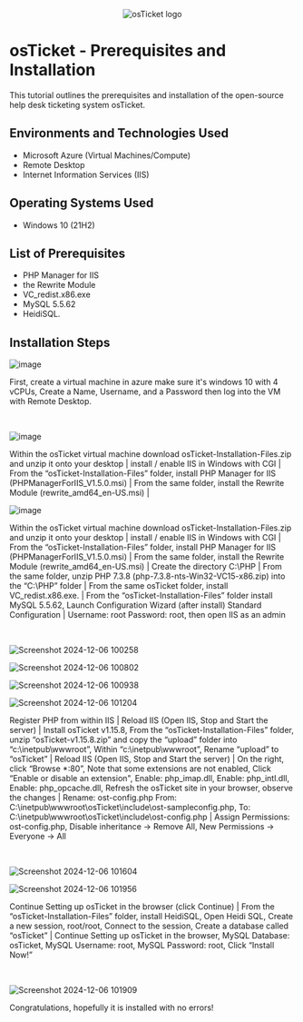 <p align="center">
<img src="https://i.imgur.com/Clzj7Xs.png" alt="osTicket logo"/>
</p>

<h1>osTicket - Prerequisites and Installation</h1>
This tutorial outlines the prerequisites and installation of the open-source help desk ticketing system osTicket.<br />



<h2>Environments and Technologies Used</h2>

- Microsoft Azure (Virtual Machines/Compute)
- Remote Desktop
- Internet Information Services (IIS)

<h2>Operating Systems Used </h2>

- Windows 10</b> (21H2)

<h2>List of Prerequisites</h2>

- PHP Manager for IIS
- the Rewrite Module
- VC_redist.x86.exe
- MySQL 5.5.62
- HeidiSQL.

<h2>Installation Steps</h2>

![image](https://github.com/user-attachments/assets/850c49b8-ef49-40ee-ac3a-48ecd1e1763c)


<p>
</p>
<p>
First, create a virtual machine in azure make sure it's windows 10 with 4 vCPUs, Create a Name, Username, and a Password then log into the VM with Remote Desktop.
</p>
<br />

<p>

  ![image](https://github.com/user-attachments/assets/20be8764-96fd-41c1-9331-22e49cb82c06)
  
Within the osTicket virtual machine download osTicket-Installation-Files.zip and unzip it onto your desktop | install / enable IIS in Windows with CGI | From the “osTicket-Installation-Files” folder, install PHP Manager for IIS (PHPManagerForIIS_V1.5.0.msi) | From the same folder, install the Rewrite Module (rewrite_amd64_en-US.msi) | 

![image](https://github.com/user-attachments/assets/38477c6d-8761-40ef-a20c-b3e9465fc8b0)

</p>
<p>
Within the osTicket virtual machine download osTicket-Installation-Files.zip and unzip it onto your desktop | install / enable IIS in Windows with CGI | From the “osTicket-Installation-Files” folder, install PHP Manager for IIS (PHPManagerForIIS_V1.5.0.msi) | From the same folder, install the Rewrite Module (rewrite_amd64_en-US.msi) | Create the directory C:\PHP | From the same folder, unzip PHP 7.3.8 (php-7.3.8-nts-Win32-VC15-x86.zip) into the “C:\PHP” folder | From the same osTicket folder, install VC_redist.x86.exe. | From the “osTicket-Installation-Files” folder install MySQL 5.5.62, Launch Configuration Wizard (after install) Standard Configuration | Username: root Password: root, then open IIS as an admin

</p>
<br />

<p>

  ![Screenshot 2024-12-06 100258](https://github.com/user-attachments/assets/da029ee5-73c7-4421-932e-3c582559e376)

![Screenshot 2024-12-06 100802](https://github.com/user-attachments/assets/6bd1fbfb-fa35-4332-98e5-da56305f77fc)

![Screenshot 2024-12-06 100938](https://github.com/user-attachments/assets/41e09cd1-01dd-49de-a802-90dfcbbbd413)

![Screenshot 2024-12-06 101204](https://github.com/user-attachments/assets/d3395c0d-b843-4aef-a28a-9a37e0d674df)

</p>
<p>
Register PHP from within IIS | Reload IIS (Open IIS, Stop and Start the server) | Install osTicket v1.15.8, From the “osTicket-Installation-Files” folder, unzip “osTicket-v1.15.8.zip” and copy the “upload” folder into “c:\inetpub\wwwroot”, Within “c:\inetpub\wwwroot”, Rename “upload” to “osTicket” | Reload IIS (Open IIS, Stop and Start the server) | On the right, click “Browse *:80”, Note that some extensions are not enabled, Click “Enable or disable an extension", Enable: php_imap.dll, Enable: php_intl.dll, Enable: php_opcache.dll, Refresh the osTicket site in your browser, observe the changes | Rename: ost-config.php From: C:\inetpub\wwwroot\osTicket\include\ost-sampleconfig.php, To: C:\inetpub\wwwroot\osTicket\include\ost-config.php | Assign Permissions: ost-config.php, Disable inheritance -> Remove All, New Permissions -> Everyone -> All
</p>
<br />

![Screenshot 2024-12-06 101604](https://github.com/user-attachments/assets/f9b6390e-f434-4305-9f0b-2c2917e06b6c)

![Screenshot 2024-12-06 101956](https://github.com/user-attachments/assets/16776809-23aa-4896-90bc-f929e4a8d9b2)


<p>
</p>
<p>
Continue Setting up osTicket in the browser (click Continue) | From the “osTicket-Installation-Files” folder, install HeidiSQL, Open Heidi SQL, Create a new session, root/root, Connect to the session, Create a database called “osTicket” | Continue Setting up osTicket in the browser, MySQL Database: osTicket, MySQL Username: root, MySQL Password: root, Click “Install Now!”
</p>
<br />

<p>

 ![Screenshot 2024-12-06 101909](https://github.com/user-attachments/assets/82a61a65-966f-4338-ad5f-c245c97b2de2)



</p>
<p>
Congratulations, hopefully it is installed with no errors!

</p>
<br />
